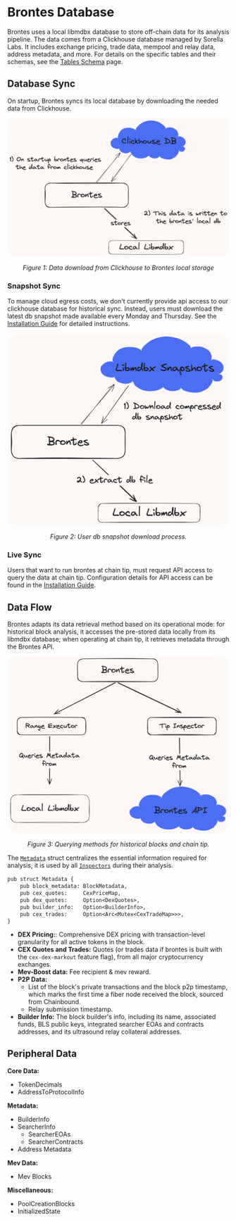 # Brontes Database

Brontes uses a local libmdbx database to store off-chain data for its analysis pipeline. The data comes from a Clickhouse database managed by Sorella Labs. It includes exchange pricing, trade data, mempool and relay data, address metadata, and more. For details on the specific tables and their schemas, see the [Tables Schema](./tables_schema.md) page.

## Database Sync

On startup, Brontes syncs its local database by downloading the needed data from Clickhouse.

<div style="text-align: center;">
    <img src="./diagrams/db-download.png" alt="brontes-flow" style="border-radius: 20px; width: 600px; height: auto;">
    <p style="font-style: italic;">Figure 1: Data download from Clickhouse to Brontes local storage</p>
</div>

### Snapshot Sync

To manage cloud egress costs, we don't currently provide api access to our clickhouse database for historical sync. Instead, users must download the latest db snapshot made available every Monday and Thursday. See the [Installation Guide](../../installation/installation.md) for detailed instructions.

<div style="text-align: center;">
    <img src="./diagrams/user-download-flow.png" alt="brontes-flow" style="border-radius: 20px; width: 500px; height: auto;">
    <p style="font-style: italic;">Figure 2: User db snapshot download process.</p>
</div>

### Live Sync

Users that want to run brontes at chain tip, must request API access to query the data at chain tip. Configuration details for API access can be found in the [Installation Guide](../../installation/installation.md).

## Data Flow

Brontes adapts its data retrieval method based on its operational mode: for historical block analysis, it accesses the pre-stored data locally from its libmdbx database; when operating at chain tip, it retrieves metadata through the Brontes API.

<div style="text-align: center;">
    <img src="./diagrams/data-query-flow.png" alt="brontes-flow" style="border-radius: 20px; width: 500px; height: auto;">
    <p style="font-style: italic;">Figure 3: Querying methods for historical blocks and chain tip.</p>
</div>

The [`Metadata`](https://sorellalabs.github.io/brontes/docs/brontes_types/db/metadata/struct.Metadata.html) struct centralizes the essential information required for analysis, it is used by all [`Inspectors`](https://sorellalabs.github.io/brontes/docs/brontes_inspect/index.html) during their analysis.

```rust,ignore
pub struct Metadata {
    pub block_metadata: BlockMetadata,
    pub cex_quotes:     CexPriceMap,
    pub dex_quotes:     Option<DexQuotes>,
    pub builder_info:   Option<BuilderInfo>,
    pub cex_trades:     Option<Arc<Mutex<CexTradeMap>>>,
}
```

- **DEX Pricing:**: Comprehensive DEX pricing with transaction-level granularity for all active tokens in the block.
- **CEX Quotes and Trades:** Quotes (or trades data if brontes is built with the `cex-dex-markout` feature flag), from all major cryptocurrency exchanges.
- **Mev-Boost data:** Fee recipient & mev reward.
- **P2P Data:**
  - List of the block's private transactions and the block p2p timestamp, which marks the first time a fiber node received the block, sourced from Chainbound.
  - Relay submission timestamp.
- **Builder Info:** The block builder's info, including its name, associated funds, BLS public keys, integrated searcher EOAs and contracts addresses, and its ultrasound relay collateral addresses.

## Peripheral Data

**Core Data:**

- TokenDecimals
- AddressToProtocolInfo

**Metadata:**

- BuilderInfo
- SearcherInfo
  - SearcherEOAs
  - SearcherContracts
- Address Metadata

**Mev Data:**

- Mev Blocks

**Miscellaneous:**

- PoolCreationBlocks
- InitializedState
